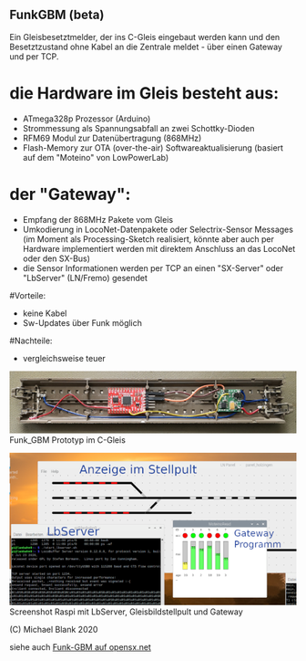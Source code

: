 ## FunkGBM (beta)

Ein Gleisbesetztmelder, der ins C-Gleis eingebaut werden kann und den Besetztzustand
ohne Kabel an die Zentrale meldet - über einen Gateway und per TCP.

# die Hardware im Gleis besteht aus:
- ATmega328p Prozessor (Arduino)
- Strommessung als Spannungsabfall an zwei Schottky-Dioden
- RFM69 Modul zur Datenübertragung (868MHz)
- Flash-Memory zur OTA (over-the-air) Softwareaktualisierung
(basiert auf dem "Moteino" von LowPowerLab)

# der "Gateway":
- Empfang der 868MHz Pakete vom Gleis
- Umkodierung in LocoNet-Datenpakete oder Selectrix-Sensor Messages (im Moment als Processing-Sketch realisiert, könnte aber auch per Hardware implementiert werden mit direktem Anschluss an das LocoNet oder den SX-Bus)
- die Sensor Informationen werden per TCP an einen "SX-Server" oder "LbServer" (LN/Fremo) gesendet

#Vorteile:
* keine Kabel
* Sw-Updates über Funk möglich

#Nachteile:
* vergleichsweise teuer


<img src="funk-gbm-proto-kl.jpg">Funk_GBM Prototyp im C-Gleis</img>

<img src="funk-gbm-sw-kl.png">Screenshot Raspi mit LbServer, Gleisbildstellpult und Gateway</img>

(C) Michael Blank 2020

siehe auch <a href="http://opensx.net/funkgbm">Funk-GBM auf opensx.net</a>
